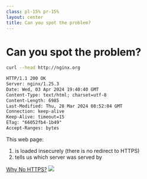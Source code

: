 ```yaml
---
class: pl-15% pr-15%
layout: center
title: Can you spot the problem?
---
```

<h1>Can you spot the problem?</h1>

<Transform scale="1">

```sh
curl --head http://nginx.org
```

```txt {all|1-2}
HTTP/1.1 200 OK
Server: nginx/1.25.3
Date: Wed, 03 Apr 2024 19:40:40 GMT
Content-Type: text/html; charset=utf-8
Content-Length: 6985
Last-Modified: Thu, 28 Mar 2024 08:52:04 GMT
Connection: keep-alive
Keep-Alive: timeout=15
ETag: "66052fb4-1b49"
Accept-Ranges: bytes
```

<v-click>

This web page:

1. is loaded insecurely (there is no redirect to HTTPS)
2. tells us which server was served by

[Why No HTTPS?](https://whynohttps.com/) <img src="/nginx-http.png" class="inline ml-4" />
</v-click>

</Transform>

<!--
It's an HTTP connection, not HTTPS. An attacker could do [eavesdropping](https://en.wikipedia.org/wiki/Network_eavesdropping), perform a man-in-the-middle attack.

Instead of an HTTP 200 (Success) it would have been safer to receive an HTTP 301 (Moved Permanently), which would have redirected us to the HTTPS version of the site.

The first 4 entries in the Mozilla's Web Security Cheat Sheet involve TLS in one way or another:

1. Configure the TLS version and the cipher suite (e.g. pick TLS 1.3 if your web server only needs to support modern browsers).
2. Ensure all resources are served over HTTPS, to avoid mixed content warnings.
3. Redirect all HTTP traffic to HTTPS.
4. Configure HSTS using the Strict-Transport-Security header.

See also: [Security/Server Side TLS](https://wiki.mozilla.org/Security/Server_Side_TLS).
-->
